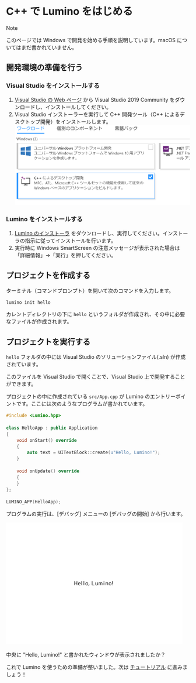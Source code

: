C++ で Lumino をはじめる
==========

> [!Note]
> このページでは Windows で開発を始める手順を説明しています。macOS についてはまだ書かれていません。

開発環境の準備を行う
--------

### Visual Studio をインストールする

1. [Visual Studio の Web ページ](https://visualstudio.microsoft.com/ja/downloads/) から Visual Studio 2019 Community をダウンロードし、インストールしてください。
2. Visual Studio インストーラーを実行して C++ 開発ツール（C++ によるデスクトップ開発）をインストールします。
![](img/IntroductionAndGettingStarted-1.png)


### Lumino をインストールする

1. [Lumino のインストーラ](http://nnmy.sakura.ne.jp/archive/lumino/v0.9.0/Lumino-v0.9.0-Windows.msi) をダウンロードし、実行してください。インストーラの指示に従ってインストールを行います。
2. 実行時に Windows SmartScreen の注意メッセージが表示された場合は「詳細情報」→「実行」を押してください。


プロジェクトを作成する
--------
ターミナル（コマンドプロンプト）を開いて次のコマンドを入力します。

```sh
lumino init hello
```

カレントディレクトリの下に `hello` というフォルダが作成され、その中に必要なファイルが作成されます。

プロジェクトを実行する
--------

`hello` フォルダの中には Visual Studio のソリューションファイル(.sln) が作成されています。

このファイルを Visual Studio で開くことで、Visual Studio 上で開発することができます。

プロジェクトの中に作成されている `src/App.cpp` が Lumino のエントリーポイントです。ここには次のようなプログラムが書かれています。

```cpp
#include <Lumino.hpp>

class HelloApp : public Application
{
    void onStart() override
    {
        auto text = UITextBlock::create(u"Hello, Lumino!");
    }

    void onUpdate() override
    {
    }
};

LUMINO_APP(HelloApp);
```

プログラムの実行は、[デバッグ] メニューの [デバッグの開始] から行います。

![](img/first-program.png)

中央に "Hello, Lumino!" と書かれたウィンドウが表示されましたか？

これで Lumino を使うための準備が整いました。次は [チュートリアル](../first-tutorial/1-basic.md) に進みましょう！



